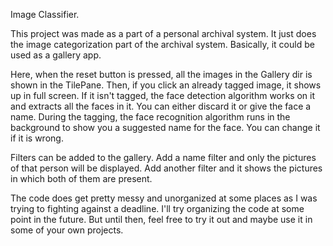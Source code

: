 Image Classifier.

This project was made as a part of a personal archival system. It just does the image categorization part of the archival system. Basically, it could be used as a gallery app.

Here, when the reset button is pressed, all the images in the Gallery dir is shown in the TilePane. Then, if you click an already tagged image, it shows up in full screen. If it isn't tagged, the face detection algorithm works on it and extracts all the faces in it. You can either discard it or give the face a name. During the tagging, the face recognition algorithm runs in the background to show you a suggested name for the face. You can change it if it is wrong.

Filters can be added to the gallery. Add a name filter and only the pictures of that person will be displayed. Add another filter and it shows the pictures in which both of them are present.

The code does get pretty messy and unorganized at some places as I was trying to fighting against a deadline. I'll try organizing the code at some point in the future. But until then, feel free to try it out and maybe use it in some of your own projects.
